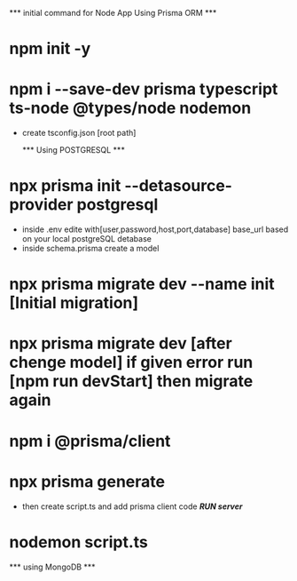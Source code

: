 *** initial command for Node App Using Prisma ORM ***
# npm init -y
# npm i --save-dev prisma typescript ts-node @types/node nodemon
* create tsconfig.json [root path]
 
  *** Using POSTGRESQL ***

# npx prisma init --detasource-provider postgresql
* inside .env edite with[user,password,host,port,database] base_url based on your local postgreSQL detabase 
* inside schema.prisma create a model
# npx prisma migrate dev --name init [Initial migration]
# npx prisma migrate dev  [after chenge model] if given error run [npm run devStart] then migrate again
# npm i @prisma/client
# npx prisma generate
* then create script.ts and add prisma client code
***RUN server***
# nodemon script.ts


*** using MongoDB ***

# 
#
#
#
#